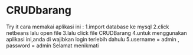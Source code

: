 # CRUDbarang
Try it
cara memakai aplikasi ini : 1.import database ke mysql 2.click netbeans lalu open file 3.lalu click file CRUDBarang 4.untuk menggunakan aplikasi ini,anda di wajibkan login terlebih dahulu 5.username = admin , password = admin Selamat menikmati
